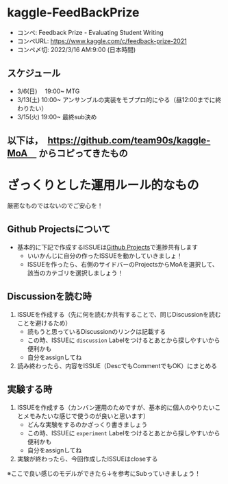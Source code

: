 # kaggle-FeedBackPrize
- コンペ: Feedback Prize - Evaluating Student Writing 
- コンペURL: https://www.kaggle.com/c/feedback-prize-2021
- コンペ〆切: 2022/3/16 AM:9:00 (日本時間)  

## スケジュール
- 3/6(日)　  19:00~ MTG　　
- 3/13(土) 10:00~ アンサンブルの実装をモブプロ的にやる（昼12:00までに終わりたい）　
- 3/15(火) 19:00~ 最終sub決め


以下は，　https://github.com/team90s/kaggle-MoA　  からコピってきたもの
-------------------------------------------------------
# ざっくりとした運用ルール的なもの
厳密なものではないのでご安心を！

## Github Projectsについて
- 基本的に下記で作成するISSUEは[Github Projects](https://github.com/team90s/kaggle-MoA/projects/1)で進捗共有します
    - いいかんじに自分の作ったISSUEを動かしていきましょ！
    - ISSUEを作ったら、右側のサイドバーのProjectsからMoAを選択して、該当のカテゴリを選択しましょう！

## Discussionを読む時
1. ISSUEを作成する（先に何を読むか共有することで、同じDiscussionを読むことを避けるため）
    - 読もうと思っているDiscussionのリンクは記載する
    - この時、ISSUEに `discussion` Labelをつけるとあとから探しやすいから便利かも
    - 自分をassignしてね
2. 読み終わったら、内容をISSUE（DescでもCommentでもOK）にまとめる

## 実験する時
1. ISSUEを作成する（カンバン運用のためですが、基本的に個人のやりたいことメモみたいな感じで使うのが良いと思います）
    - どんな実験をするのかざっくり書きましょう
    - この時、ISSUEに `experiment` Labelをつけるとあとから探しやすいから便利かも
    - 自分をassignしてね
2. 実験が終わったら、今回作成したISSUEはcloseする

※ここで良い感じのモデルができたら↓を参考にSubっていきましょう！
